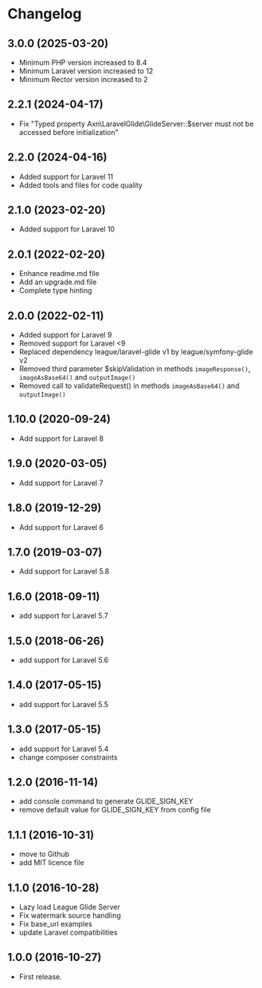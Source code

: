 Changelog
=========

3.0.0 (2025-03-20)
------------------

- Minimum PHP version increased to 8.4
- Minimum Laravel version increased to 12
- Minimum Rector version increased to 2


2.2.1 (2024-04-17)
------------------

- Fix "Typed property Axn\LaravelGlide\GlideServer::$server must not be accessed before initialization"

2.2.0 (2024-04-16)
------------------

- Added support for Laravel 11
- Added tools and files for code quality

2.1.0 (2023-02-20)
------------------

- Added support for Laravel 10

2.0.1 (2022-02-20)
------------------

- Enhance readme.md file
- Add an upgrade.md file
- Complete type hinting

2.0.0 (2022-02-11)
-------------------

- Added support for Laravel 9
- Removed support for Laravel <9
- Replaced dependency league/laravel-glide v1 by league/symfony-glide v2
- Removed third parameter $skipValidation in methods `imageResponse()`, `imageAsBase64()` and `outputImage()`
- Removed call to validateRequest() in methods `imageAsBase64()` and `outputImage()`

1.10.0 (2020-09-24)
-------------------

- Add support for Laravel 8

1.9.0 (2020-03-05)
------------------

- Add support for Laravel 7

1.8.0 (2019-12-29)
------------------

- Add support for Laravel 6

1.7.0 (2019-03-07)
------------------

- Add support for Laravel 5.8

1.6.0 (2018-09-11)
------------------

- add support for Laravel 5.7

1.5.0 (2018-06-26)
------------------

- add support for Laravel 5.6

1.4.0 (2017-05-15)
------------------

- add support for Laravel 5.5

1.3.0 (2017-05-15)
------------------

- add support for Laravel 5.4
- change composer constraints

1.2.0 (2016-11-14)
------------------

- add console command to generate GLIDE_SIGN_KEY
- remove default value for GLIDE_SIGN_KEY from config file

1.1.1 (2016-10-31)
------------------

- move to Github
- add MIT licence file

1.1.0 (2016-10-28)
------------------

- Lazy load League Glide Server
- Fix watermark source handling
- Fix base_url examples
- update Laravel compatibilities

1.0.0 (2016-10-27)
------------------

- First release.
